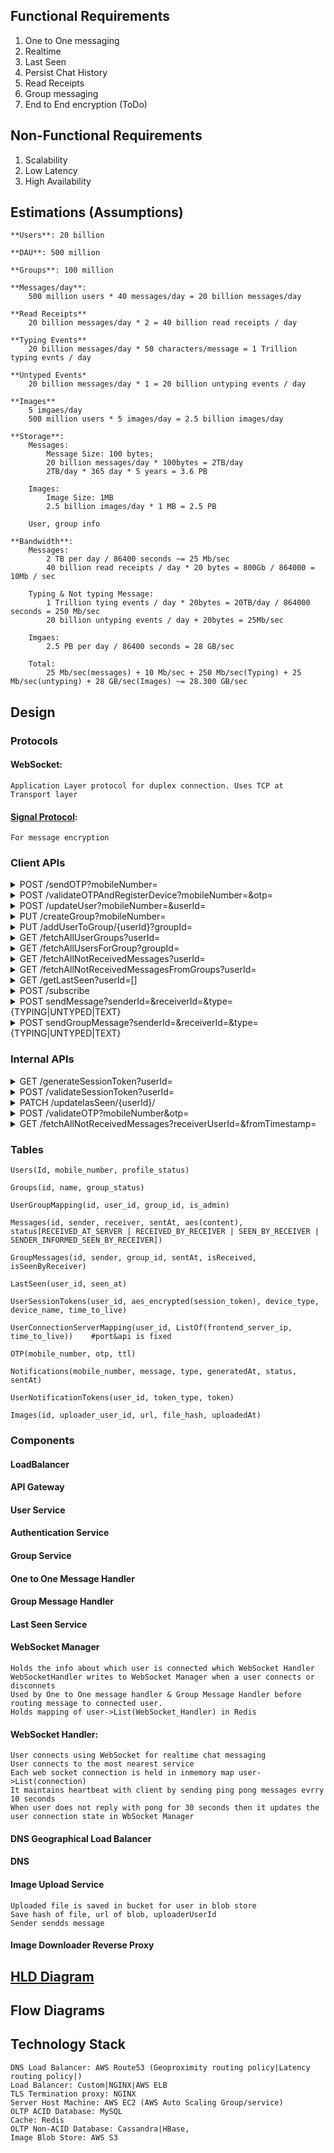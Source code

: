 ## Functional Requirements

1) One to One messaging
2) Realtime
3) Last Seen
4) Persist Chat History
5) Read Receipts
6) Group messaging
7) End to End encryption (ToDo)


## Non-Functional Requirements
1) Scalability 
2) Low Latency
3) High Availability    

## Estimations (Assumptions)
    **Users**: 20 billion
    
    **DAU**: 500 million

    **Groups**: 100 million
    
    **Messages/day**: 
        500 million users * 40 messages/day = 20 billion messages/day

    **Read Receipts**
        20 billion messages/day * 2 = 40 billion read receipts / day

    **Typing Events** 
        20 billion messages/day * 50 characters/message = 1 Trillion typing evnts / day

    **Untyped Events*
        20 billion messages/day * 1 = 20 billion untyping events / day

    **Images**
        5 imgaes/day
        500 million users * 5 images/day = 2.5 billion images/day

    **Storage**:
        Messages:
            Message Size: 100 bytes;
            20 billion messages/day * 100bytes = 2TB/day
            2TB/day * 365 day * 5 years = 3.6 PB
        
        Images:
            Image Size: 1MB
            2.5 billion images/day * 1 MB = 2.5 PB

        User, group info
    
    **Bandwidth**:
        Messages:
            2 TB per day / 86400 seconds ~= 25 Mb/sec
            40 billion read receipts / day * 20 bytes = 800Gb / 864000 = 10Mb / sec
        
        Typing & Not typing Message:
            1 Trillion tying events / day * 20bytes = 20TB/day / 864000 seconds = 250 Mb/sec
            20 billion untyping events / day + 20bytes = 25Mb/sec
        
        Imgaes:
            2.5 PB per day / 86400 seconds = 28 GB/sec

        Total:
            25 Mb/sec(messages) + 10 Mb/sec + 250 Mb/sec(Typing) + 25 Mb/sec(untyping) + 28 GB/sec(Images) ~= 28.300 GB/sec
        

## Design

### Protocols
#### WebSocket: 
    Application Layer protocol for duplex connection. Uses TCP at Transport layer
#### [Signal Protocol](https://github.com/signalapp/libsignal-protocol-java):
    For message encryption

### Client APIs
<details>
    <summary>POST /sendOTP?mobileNumber=</summary>
</details>

<details>
    <summary>POST /validateOTPAndRegisterDevice?mobileNumber=&otp=</summary>
</details>
    
<details>
    <summary>POST /updateUser?mobileNumber=&userId=</summary>
        
        **Request:**
        { 
            “name”:””,
            ”profile_status”:””, 
            “notificationToken”:[
                {
                    ”token”:””, 
                    “type”:”FCM/APN”, 
                    "deviceInfo":{}
                }
            ]
        }
</details>

<details>
    <summary>PUT /createGroup?mobileNumber=</summary>
    
    **Request:**
    { 
        “name”:””,”profile_status”:”” 
    }
</details>

<details>
    <summary>PUT /addUserToGroup/{userId}?groupId=</summary>
</details>

<details>
    <summary>GET /fetchAllUserGroups?userId=</summary>
</details>

<details>
    <summary>GET /fetchAllUsersForGroup?groupId=</summary>
</details>

<details>
    <summary>GET /fetchAllNotReceivedMessages?userId=</summary>
</details>

<details>
    <summary>GET /fetchAllNotReceivedMessagesFromGroups?userId=</summary>
</details>

<details>
    <summary>GET /getLastSeen?userId=[]</summary>
</details>

<details>
    <summary>POST /subscribe</summary>
</details>
<details>
    <summary>POST sendMessage?senderId=&receiverId=&type={TYPING|UNTYPED|TEXT}</summary>
        
        **Request**: 
        {
            “content”:””
        }
</details>

<details>
    <summary>POST sendGroupMessage?senderId=&receiverId=&type={TYPING|UNTYPED|TEXT}</summary>
    
    **Request**:
    {
        “content”:””
    }
</details>


### Internal APIs
<details>
    <summary>GET /generateSessionToken?userId=</summary>
</details>

<details>
    <summary>POST /validateSessionToken?userId=</summary>
</details>

<details>
    <summary>PATCH /updatelasSeen/{userId}/</summary>
        
        **Request**:
        {
            "timestamp": " IST"
        }
</details>

<details>
    <summary>POST /validateOTP?mobileNumber&otp=</summary>
</details>

<details>
    <summary>GET /fetchAllNotReceivedMessages?receiverUserId=&fromTimestamp=</summary>
</details>

[comment]: <> (### Client Side APIs)

[comment]: <> (<details>)

[comment]: <> (    <summary>/ping</summary>)

[comment]: <> (</details>)

### Tables
    Users(Id, mobile_number, profile_status)
    
    Groups(id, name, group_status)
    
    UserGroupMapping(id, user_id, group_id, is_admin)
    
    Messages(id, sender, receiver, sentAt, aes(content), status[RECEIVED_AT_SERVER | RECEIVED_BY_RECEIVER | SEEN_BY_RECEIVER | SENDER_INFORMED_SEEN_BY_RECEIVER])
    
    GroupMessages(id, sender, group_id, sentAt, isReceived, isSeenByReceiver)

    LastSeen(user_id, seen_at)

    UserSessionTokens(user_id, aes_encrypted(session_token), device_type, device_name, time_to_live)

    UserConnectionServerMapping(user_id, ListOf(frontend_server_ip, time_to_live))    #port&api is fixed
    
    OTP(mobile_number, otp, ttl)

    Notifications(mobile_number, message, type, generatedAt, status, sentAt)

    UserNotificationTokens(user_id, token_type, token)

    Images(id, uploader_user_id, url, file_hash, uploadedAt)


### Components

#### LoadBalancer

#### API Gateway

#### User Service

#### Authentication Service

#### Group Service

#### One to One Message Handler

#### Group Message Handler

#### Last Seen Service

#### WebSocket Manager
    Holds the info about which user is connected which WebSocket Handler
    WebSocketHandler writes to WebSocket Manager when a user connects or disconnets
    Used by One to One message handler & Group Message Handler before routing message to connected user.
    Holds mapping of user->List(WebSocket_Handler) in Redis
    
#### WebSocket Handler:
    User connects using WebSocket for realtime chat messaging
    User connects to the most nearest service
    Each web socket connection is held in inmemory map user->List(connection)
    It maintains heartbeat with client by sending ping pong messages evrry 10 seconds
    When user does not reply with pong for 30 seconds then it updates the user connection state in WbSocket Manager

#### DNS Geographical Load Balancer

#### DNS

#### Image Upload Service
    Uploaded file is saved in bucket for user in blob store
    Save hash of file, url of blob, uploaderUserId
    Sender sendds message 

#### Image Downloader Reverse Proxy


## [HLD Diagram](https://www.github.com/shubham-v/HighLevelDesign/whatsapp/whatsapp.hld.drawio)

## Flow Diagrams

## Technology Stack
    DNS Load Balancer: AWS Route53 (Geoproximity routing policy|Latency routing policy|)
    Load Balancer: Custom|NGINX|AWS ELB
    TLS Termination proxy: NGINX
    Server Host Machine: AWS EC2 (AWS Auto Scaling Group/service)
    OLTP ACID Database: MySQL
    Cache: Redis
    OLTP Non-ACID Database: Cassandra|HBase,
    Image Blob Store: AWS S3


